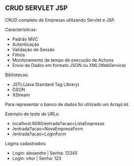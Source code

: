 ## CRUD SERVLET JSP

CRUD completo de Empresas utilizando Servlet e JSP.

Caracterísitcas:
- Padrão MVC
- Autenticação
- Validação de Sessão
- Filtros
- Monitoramento de tempo de execução de Actions
- Envio de Dados em formato JSON ou XML(WebService)

Bibliotecas:
- JSTL(Java Standard Tag Library)
- GSON
- XStream

Para representar o banco de dados foi utilizado um ArrayList.

Exemplo de teste de URLs:
- localhost:8080/entrada?acao=ListaEmpresas
- /entrada?acao=NovaEmpresaForm
- /entrada?acao=LoginForm

Logins cadastrados:
- Login: alexandre | Senha: 12345
- Login: vitor | Senha: 123
